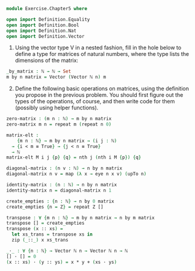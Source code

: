```agda
module Exercise.Chapter5 where

open import Definition.Equality
open import Definition.Bool
open import Definition.Nat
open import Definition.Vector
```

1. Using the vector type V in a nested fashion, fill in the hole below to define a
type for matrices of natural numbers, where the type lists the dimensions of
the matrix:
```agda
_by_matrix : ℕ → ℕ → Set
m by n matrix = Vector (Vector ℕ n) m
```

2. Define the following basic operations on matrices, using the definition you
propose in the previous problem. You should first figure out the types of the
operations, of course, and then write code for them (possibly using helper
functions).
```agda
zero-matrix : (m n : ℕ) → m by n matrix
zero-matrix m n = repeat m (repeat n 0)

matrix-elt : 
    {m n : ℕ} → m by n matrix → (i j : ℕ) 
  → {i < m ≡ True} → {j < n ≡ True} 
  → ℕ
matrix-elt M i j {p} {q} = nth j (nth i M {p}) {q}

diagonal-matrix : (n v : ℕ) → n by n matrix
diagonal-matrix n v = map (λ x → eye n x v) (upTo n)

identity-matrix : (n : ℕ) → n by n matrix
identity-matrix n = diagonal-matrix n 1

create_empties : {n : ℕ} → n by 0 matrix
create_empties {n = Z} = repeat Z []

transpose : ∀ {m n : ℕ} → m by n matrix → n by m matrix
transpose [] = create_empties
transpose (x :: xs) = 
  let xs_trans = transpose xs in
  zip (_::_) x xs_trans

_·_ : ∀ {n : ℕ} → Vector ℕ n → Vector ℕ n → ℕ
[] · [] = 0
(x :: xs) · (y :: ys) = x * y + (xs · ys)

``` 